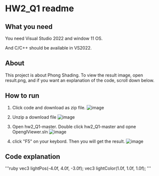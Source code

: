 # HW2_Q1 readme
## What you need
You need Visual Studio 2022 and window 11 OS.

And C/C++ should be available in VS2022.

## About
This project is about Phong Shading.
To view the result image, open result.png, 
and if you want an explanation of the code, scroll down below.

## How to run

1. Click code and download as zip file.
![image](https://github.com/user-attachments/assets/9b9c6e66-7f7d-4aeb-a093-bb1e542b034b)

2. Unzip a download file
![image](https://github.com/user-attachments/assets/6d1d1e3d-eff9-42f1-a719-32c5ae6ca80b)

3. Open hw2_Q1-master. Double click hw2_Q1-master and opne OpenglViewer.sln
![image](https://github.com/user-attachments/assets/7c0ca433-d940-42fd-a2a3-3893344c0344)


4. click "F5" on your keybord. Then you will get the result.
![image](https://github.com/user-attachments/assets/559d3c38-31c0-4d00-82d8-61836b1e78ec)

## Code explanation
'''ruby
vec3 lightPos(-4.0f, 4.0f, -3.0f);
vec3 lightColor(1.0f, 1.0f, 1.0f);
'''
